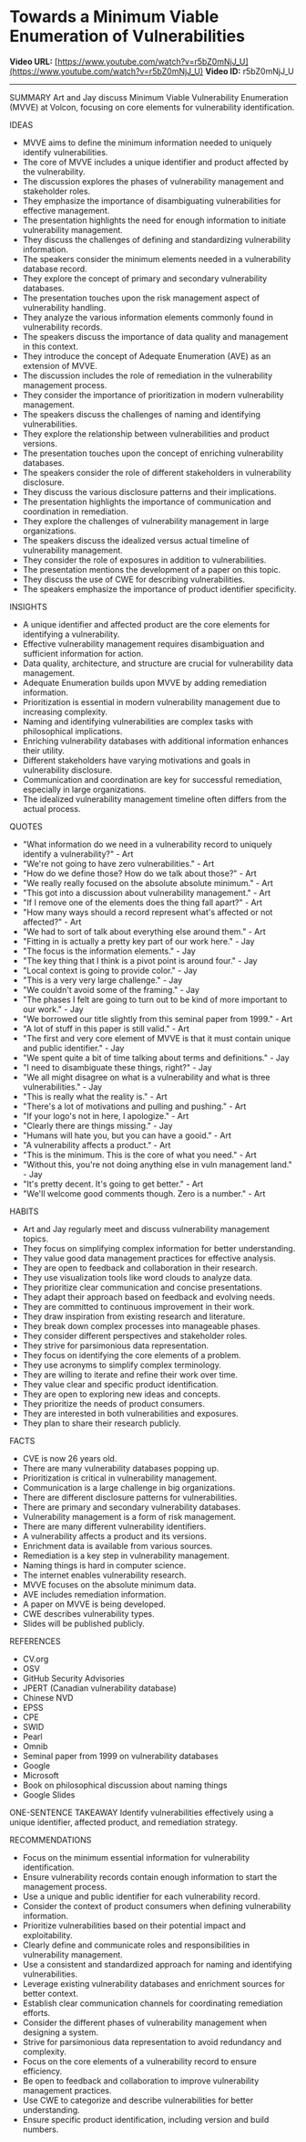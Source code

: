 # Towards a Minimum Viable Enumeration of Vulnerabilities

**Video URL:** [https://www.youtube.com/watch?v=r5bZ0mNjJ_U](https://www.youtube.com/watch?v=r5bZ0mNjJ_U)
**Video ID:** r5bZ0mNjJ_U

---

SUMMARY
Art and Jay discuss Minimum Viable Vulnerability Enumeration (MVVE) at Volcon, focusing on core elements for vulnerability identification.

IDEAS
* MVVE aims to define the minimum information needed to uniquely identify vulnerabilities.
* The core of MVVE includes a unique identifier and product affected by the vulnerability.
* The discussion explores the phases of vulnerability management and stakeholder roles.
* They emphasize the importance of disambiguating vulnerabilities for effective management.
* The presentation highlights the need for enough information to initiate vulnerability management.
* They discuss the challenges of defining and standardizing vulnerability information.
* The speakers consider the minimum elements needed in a vulnerability database record.
* They explore the concept of primary and secondary vulnerability databases.
* The presentation touches upon the risk management aspect of vulnerability handling.
* They analyze the various information elements commonly found in vulnerability records.
* The speakers discuss the importance of data quality and management in this context.
* They introduce the concept of Adequate Enumeration (AVE) as an extension of MVVE.
* The discussion includes the role of remediation in the vulnerability management process.
* They consider the importance of prioritization in modern vulnerability management.
* The speakers discuss the challenges of naming and identifying vulnerabilities.
* They explore the relationship between vulnerabilities and product versions.
* The presentation touches upon the concept of enriching vulnerability databases.
* The speakers consider the role of different stakeholders in vulnerability disclosure.
* They discuss the various disclosure patterns and their implications.
* The presentation highlights the importance of communication and coordination in remediation.
* They explore the challenges of vulnerability management in large organizations.
* The speakers discuss the idealized versus actual timeline of vulnerability management.
* They consider the role of exposures in addition to vulnerabilities.
* The presentation mentions the development of a paper on this topic.
* They discuss the use of CWE for describing vulnerabilities.
* The speakers emphasize the importance of product identifier specificity.

INSIGHTS
* A unique identifier and affected product are the core elements for identifying a vulnerability.
* Effective vulnerability management requires disambiguation and sufficient information for action.
* Data quality, architecture, and structure are crucial for vulnerability data management.
* Adequate Enumeration builds upon MVVE by adding remediation information.
* Prioritization is essential in modern vulnerability management due to increasing complexity.
* Naming and identifying vulnerabilities are complex tasks with philosophical implications.
* Enriching vulnerability databases with additional information enhances their utility.
* Different stakeholders have varying motivations and goals in vulnerability disclosure.
* Communication and coordination are key for successful remediation, especially in large organizations.
* The idealized vulnerability management timeline often differs from the actual process.

QUOTES
* "What information do we need in a vulnerability record to uniquely identify a vulnerability?" - Art
* "We're not going to have zero vulnerabilities." - Art
* "How do we define those? How do we talk about those?" - Art
* "We really really focused on the absolute absolute minimum." - Art
* "This got into a discussion about vulnerability management." - Art
* "If I remove one of the elements does the thing fall apart?" - Art
* "How many ways should a record represent what's affected or not affected?" - Art
* "We had to sort of talk about everything else around them." - Art
* "Fitting in is actually a pretty key part of our work here." - Jay
* "The focus is the information elements." - Jay
* "The key thing that I think is a pivot point is around four." - Jay
* "Local context is going to provide color." - Jay
* "This is a very very large challenge." - Jay
* "We couldn't avoid some of the framing." - Jay
* "The phases I felt are going to turn out to be kind of more important to our work." - Jay
* "We borrowed our title slightly from this seminal paper from 1999." - Art
* "A lot of stuff in this paper is still valid." - Art
* "The first and very core element of MVVE is that it must contain unique and public identifier." - Jay
* "We spent quite a bit of time talking about terms and definitions." - Jay
* "I need to disambiguate these things, right?" - Jay
* "We all might disagree on what is a vulnerability and what is three vulnerabilities." - Jay
* "This is really what the reality is." - Art
* "There's a lot of motivations and pulling and pushing." - Art
* "If your logo's not in here, I apologize." - Art
* "Clearly there are things missing." - Jay
* "Humans will hate you, but you can have a gooid." - Art
* "A vulnerability affects a product." - Art
* "This is the minimum. This is the core of what you need." - Art
* "Without this, you're not doing anything else in vuln management land." - Jay
* "It's pretty decent. It's going to get better." - Art
* "We'll welcome good comments though. Zero is a number." - Art

HABITS
* Art and Jay regularly meet and discuss vulnerability management topics.
* They focus on simplifying complex information for better understanding.
* They value good data management practices for effective analysis.
* They are open to feedback and collaboration in their research.
* They use visualization tools like word clouds to analyze data.
* They prioritize clear communication and concise presentations.
* They adapt their approach based on feedback and evolving needs.
* They are committed to continuous improvement in their work.
* They draw inspiration from existing research and literature.
* They break down complex processes into manageable phases.
* They consider different perspectives and stakeholder roles.
* They strive for parsimonious data representation.
* They focus on identifying the core elements of a problem.
* They use acronyms to simplify complex terminology.
* They are willing to iterate and refine their work over time.
* They value clear and specific product identification.
* They are open to exploring new ideas and concepts.
* They prioritize the needs of product consumers.
* They are interested in both vulnerabilities and exposures.
* They plan to share their research publicly.

FACTS
* CVE is now 26 years old.
* There are many vulnerability databases popping up.
* Prioritization is critical in vulnerability management.
* Communication is a large challenge in big organizations.
* There are different disclosure patterns for vulnerabilities.
* There are primary and secondary vulnerability databases.
* Vulnerability management is a form of risk management.
* There are many different vulnerability identifiers.
* A vulnerability affects a product and its versions.
* Enrichment data is available from various sources.
* Remediation is a key step in vulnerability management.
* Naming things is hard in computer science.
* The internet enables vulnerability research.
* MVVE focuses on the absolute minimum data.
* AVE includes remediation information.
* A paper on MVVE is being developed.
* CWE describes vulnerability types.
* Slides will be published publicly.

REFERENCES
* CV.org
* OSV
* GitHub Security Advisories
* JPERT (Canadian vulnerability database)
* Chinese NVD
* EPSS
* CPE
* SWID
* Pearl
* Omnib
* Seminal paper from 1999 on vulnerability databases
* Google
* Microsoft
* Book on philosophical discussion about naming things
* Google Slides

ONE-SENTENCE TAKEAWAY
Identify vulnerabilities effectively using a unique identifier, affected product, and remediation strategy.

RECOMMENDATIONS
* Focus on the minimum essential information for vulnerability identification.
* Ensure vulnerability records contain enough information to start the management process.
* Use a unique and public identifier for each vulnerability record.
* Consider the context of product consumers when defining vulnerability information.
* Prioritize vulnerabilities based on their potential impact and exploitability.
* Clearly define and communicate roles and responsibilities in vulnerability management.
* Use a consistent and standardized approach for naming and identifying vulnerabilities.
* Leverage existing vulnerability databases and enrichment sources for better context.
* Establish clear communication channels for coordinating remediation efforts.
* Consider the different phases of vulnerability management when designing a system.
* Strive for parsimonious data representation to avoid redundancy and complexity.
* Focus on the core elements of a vulnerability record to ensure efficiency.
* Be open to feedback and collaboration to improve vulnerability management practices.
* Use CWE to categorize and describe vulnerabilities for better understanding.
* Ensure specific product identification, including version and build numbers.
